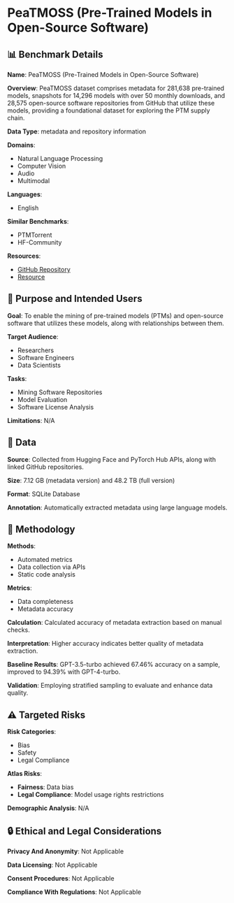 # PeaTMOSS (Pre-Trained Models in Open-Source Software)

## 📊 Benchmark Details

**Name**: PeaTMOSS (Pre-Trained Models in Open-Source Software)

**Overview**: PeaTMOSS dataset comprises metadata for 281,638 pre-trained models, snapshots for 14,296 models with over 50 monthly downloads, and 28,575 open-source software repositories from GitHub that utilize these models, providing a foundational dataset for exploring the PTM supply chain.

**Data Type**: metadata and repository information

**Domains**:
- Natural Language Processing
- Computer Vision
- Audio
- Multimodal

**Languages**:
- English

**Similar Benchmarks**:
- PTMTorrent
- HF-Community

**Resources**:
- [GitHub Repository](https://github.com/PurdueDualityLab/PeaTMOSS-Artifact)
- [Resource](https://transfer.rcac.purdue.edu/file-manager?origin_id=ff978999-16c2-4b50-ac7a-947ffdc3eb1d&origin_path=%2F)

## 🎯 Purpose and Intended Users

**Goal**: To enable the mining of pre-trained models (PTMs) and open-source software that utilizes these models, along with relationships between them.

**Target Audience**:
- Researchers
- Software Engineers
- Data Scientists

**Tasks**:
- Mining Software Repositories
- Model Evaluation
- Software License Analysis

**Limitations**: N/A

## 💾 Data

**Source**: Collected from Hugging Face and PyTorch Hub APIs, along with linked GitHub repositories.

**Size**: 7.12 GB (metadata version) and 48.2 TB (full version)

**Format**: SQLite Database

**Annotation**: Automatically extracted metadata using large language models.

## 🔬 Methodology

**Methods**:
- Automated metrics
- Data collection via APIs
- Static code analysis

**Metrics**:
- Data completeness
- Metadata accuracy

**Calculation**: Calculated accuracy of metadata extraction based on manual checks.

**Interpretation**: Higher accuracy indicates better quality of metadata extraction.

**Baseline Results**: GPT-3.5-turbo achieved 67.46% accuracy on a sample, improved to 94.39% with GPT-4-turbo.

**Validation**: Employing stratified sampling to evaluate and enhance data quality.

## ⚠️ Targeted Risks

**Risk Categories**:
- Bias
- Safety
- Legal Compliance

**Atlas Risks**:
- **Fairness**: Data bias
- **Legal Compliance**: Model usage rights restrictions

**Demographic Analysis**: N/A

## 🔒 Ethical and Legal Considerations

**Privacy And Anonymity**: Not Applicable

**Data Licensing**: Not Applicable

**Consent Procedures**: Not Applicable

**Compliance With Regulations**: Not Applicable
